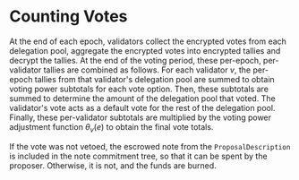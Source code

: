 # Counting Votes

At the end of each epoch, validators collect the encrypted votes from each
delegation pool, aggregate the encrypted votes into encrypted tallies and
decrypt the tallies. At the end of the voting period, these per-epoch,
per-validator tallies are combined as follows. For each validator $v$, the
per-epoch tallies from that validator's delegation pool are summed to obtain
voting power subtotals for each vote option. Then, these subtotals are summed
to determine the amount of the delegation pool that voted. The validator's
vote acts as a default vote for the rest of the delegation pool. Finally,
these per-validator subtotals are multiplied by the voting power adjustment
function $\theta_v(e)$ to obtain the final vote totals.

If the vote was not vetoed, the escrowed note from the `ProposalDescription`
is included in the note commitment tree, so that it can be spent by the
proposer.  Otherwise, it is not, and the funds are burned.

